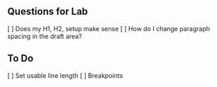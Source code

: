 ## Questions for Lab
[ ] Does my H1, H2, setup make sense
[ ] How do I change paragraph spacing in the draft area?

## To Do
[ ] Set usable line length
[ ] Breakpoints